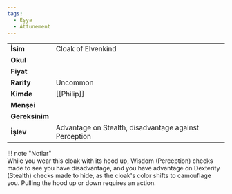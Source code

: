 ```yaml
---
tags:
  - Eşya
  - Attunement
---  
```

  
|  |  |  
|---|---|  
| **İsim** | Cloak of Elvenkind|  
| **Okul** | |  
| **Fiyat** | |  
| **Rarity** | Uncommon|  
| **Kimde** | [[Philip]]|  
| **Menşei** | |  
| **Gereksinim** | |  
| **İşlev** | Advantage on Stealth, disadvantage against Perception|  
  
  
!!! note "Notlar"  
		While you wear this cloak with its hood up, Wisdom (Perception) checks made to see you have disadvantage, and you have advantage on Dexterity (Stealth) checks made to hide, as the cloak's color shifts to camouflage you. Pulling the hood up or down requires an action.   